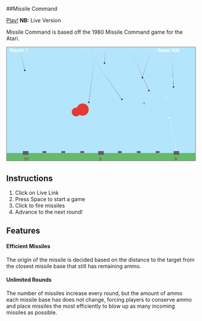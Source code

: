 ##Missile Command

[Play!][github_pages] **NB:** Live Version

[github_pages]: http://gregferg.github.io/missile_command/

Missile Command is based off the 1980 Missile Command game for the Atari.

![game_play1](./assets/game_play1.png)

## Instructions
1. Click on Live Link
2. Press Space to start a game
3. Click to fire missiles
4. Advance to the next round!

## Features

#### Efficient Missiles
The origin of the missile is decided based on the distance to the target from the closest missile base that still has remaining ammo.

#### Unlimited Rounds
The number of missiles increase every round, but the amount of ammo each missile base has does not change, forcing players to conserve ammo and place missiles the most efficiently to blow up as many incoming missiles as possible.
